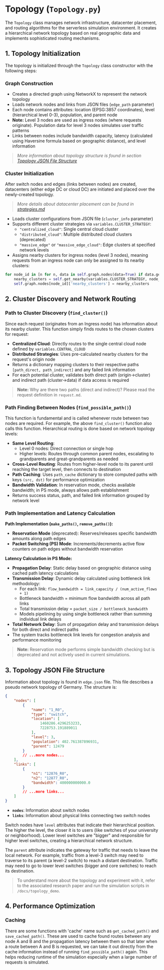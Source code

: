 # Topology (`Topology.py`)

The `Topology` class manages network infrastructure, datacenter placement, and routing algorithms for the serverless simulation environment. It creates a hierarchical network topology based on real geographic data and implements sophisticated routing mechanisms.

## 1. Topology Initialization

The topology is initialized through the `Topology` class constructor with the following steps:

### Graph Construction
- Creates a directed graph using NetworkX to represent the network topology
- Loads network nodes and links from JSON files (`edge_path` parameter)
- Each node contains attributes: location (EPSG:3857 coordinates), level (hierarchical level 0-3), population, and parent node
- **Note:** Level 3 nodes are used as ingress nodes (where requests originate). Population data for level 3 nodes simulates user traffic patterns
- Links between nodes include bandwidth capacity, latency (calculated using Haversine formula based on geographic distance), and level information

> *More information about topology structure is found in section [Topology JSON File Structure](#3-topology-json-file-structure)*

### Cluster Initialization
After switch nodes and edges (links between nodes) are created, datacenters (either edge DC or cloud DC) are initiated and placed over the newly-created topology.

> *More details about datacenter placement can be found in [strategies.md](strategies.md)*

- Loads cluster configurations from JSON file (`cluster_info` parameter)
- Supports different cluster strategies via `variables.CLUSTER_STRATEGY`:
  - `"centralized_cloud"`: Single central cloud cluster
  - `"distributed_cloud"`: Multiple distributed cloud clusters (deprecated)
  - `"massive_edge"` or `"massive_edge_cloud"`: Edge clusters at specified network levels
- Assigns nearby clusters for ingress nodes (level 3 nodes), meaning requests from an ingress node can only be assigned to its nearby clusters:

```python
for node_id in [n for n, data in self.graph.nodes(data=True) if data.get('level') == 3]:
    nearby_clusters = self.get_nearby(variables.CLUSTER_STRATEGY, node_id, variables.EDGE_DC_LEVEL)
    self.graph.nodes[node_id]['nearby_clusters'] = nearby_clusters
```

## 2. Cluster Discovery and Network Routing

### Path to Cluster Discovery (`find_cluster()`)
Since each request (originates from an Ingress node) has information about its nearby cluster. This function simply finds routes to the chosen clusters for request:
- **Centralized Cloud**: Directly routes to the single central cloud node defined by `variables.CENTRAL_CLOUD`
- **Distributed Strategies**: Uses pre-calculated nearby clusters for the request's origin node
- Returns a dictionary mapping clusters to their respective paths `[path_direct, path_indirect]` and any failed link information
- For each potential cluster, validates both direct path (origin→cluster) and indirect path (cluster→data) if data access is required

> **Note:** Why are there two paths (direct and indirect)? Please read the request definition in `request.md`.

### Path Finding Between Nodes (`find_possible_path()`)
This function is fundamental and is called whenever route between two nodes are required. For example, the above `find_cluster()` function also calls this function. Hierarchical routing is done based on network topology levels:

- **Same Level Routing**: 
  - Level 0 nodes: Direct connection or single hop
  - Higher levels: Routes through common parent nodes, escalating to grandparents and great-grandparents as needed
- **Cross-Level Routing**: Routes from higher-level node to its parent until reaching the target level, then connects to destination
- **Path Caching**: Uses `path_cache` dictionary to store computed paths with keys `(src, dst)` for performance optimization
- **Bandwidth Validation**: In reservation mode, checks available bandwidth; in PS mode, always allows path establishment
- Returns success status, path, and failed link information grouped by network level

### Path Implementation and Latency Calculation

**Path Implementation (`make_paths()`, `remove_paths()`):**
- **Reservation Mode** (deprecated): Reserves/releases specific bandwidth amounts along path edges
- **Packet Switching (PS) Mode**: Increments/decrements active flow counters on path edges without bandwidth reservation

**Latency Calculation in PS Mode:**
- **Propagation Delay**: Static delay based on geographic distance using cached path latency calculations
- **Transmission Delay**: Dynamic delay calculated using bottleneck link methodology:
  - For each link: `flow_bandwidth = link_capacity / (num_active_flows + 1)`
  - Bottleneck bandwidth = minimum flow bandwidth across all path links
  - Total transmission delay = `packet_size / bottleneck_bandwidth`
  - Models pipelining by using single bottleneck rather than summing individual link delays
- **Total Network Delay**: Sum of propagation delay and transmission delays for both direct and indirect paths
- The system tracks bottleneck link levels for congestion analysis and performance monitoring

> **Note:** Reservation mode performs simple bandwidth checking but is deprecated and not actively used in current simulations.

## 3. Topology JSON File Structure
Information about topology is found in `edge.json` file. This file describes a pseudo network topology of Germany. The structure is:

```json
{
    "nodes": [
        {
            "name": "1_R0",
            "type": "switch",
            "location": [
                1460286.4296253233,
                7228753.191889011
            ],
            "level": 3,
            "population": 402.761387896931,
            "parent": 12479
        }
        // ...more nodes...
    ],
    "links": [
        {
            "n1": "12876_R0",
            "n2": "12877_R0",
            "bandwidth": 400000000000.0
        }
        // ...more links...
    ]
}
```

- **`nodes`**: Information about switch nodes
- **`links`**: Information about physical links connecting two switch nodes

Switch nodes have `level` attributes that indicate their hierarchical position. The higher the level, the closer it is to users (like switches of your university or neighborhood). Lower level switches are "bigger" and responsible for higher level switches, creating a hierarchical network structure.

The `parent` attribute indicates the gateway for traffic that needs to leave the local network. For example, traffic from a level-3 switch may need to traverse to its parent (a level-2 switch) to reach a distant destination. Traffic may need to go to lower level switches (bigger and core switches) to reach its destination.

> To understand more about the topology and experiment with it, refer to the associated research paper and run the simulation scripts in `/docs/topology_demo`.

## 4. Performance Optimization
### Caching
There are some functions with 'cache' name such as `get_cached_path()` and `save_cached_path()`. These are used to cache found routes between any node A and B and the propagation latency between them so that later when a route between A and B is requested, we can take it out directly from the cache information instead of running `find_possible_path()` again. This helps reducing runtime of the simulation especially when a large number of requests is simulated. 

